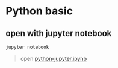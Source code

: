 # Python basic

## open with jupyter notebook
```sh
jupyter notebook
```

> open [python-jupyter.ipynb](./python-jupyter.ipynb)